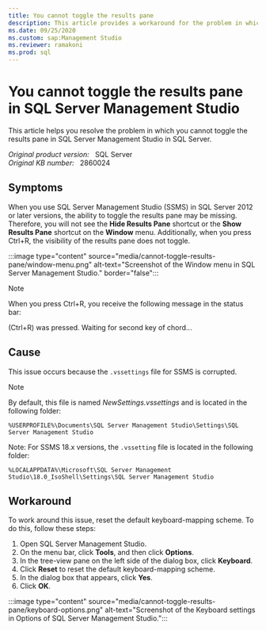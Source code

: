 ```yaml
---
title: You cannot toggle the results pane
description: This article provides a workaround for the problem in which you cannot toggle the results pane in SQL Server Management Studio in SQL Server.
ms.date: 09/25/2020
ms.custom: sap:Management Studio
ms.reviewer: ramakoni
ms.prod: sql
---
```

# You cannot toggle the results pane in SQL Server Management Studio

This article helps you resolve the problem in which you cannot toggle the results pane in SQL Server Management Studio in SQL Server.

_Original product version:_ &nbsp; SQL Server  
_Original KB number:_ &nbsp; 2860024

## Symptoms

When you use SQL Server Management Studio (SSMS) in SQL Server 2012 or later versions, the ability to toggle the results pane may be missing. Therefore, you will not see the **Hide Results Pane**  shortcut or the **Show Results Pane**  shortcut on the **Window**  menu. Additionally, when you press Ctrl+R, the visibility of the results pane does not toggle.

:::image type="content" source="media/cannot-toggle-results-pane/window-menu.png" alt-text="Screenshot of the Window menu in SQL Server Management Studio." border="false":::

> [!NOTE]
> When you press Ctrl+R, you receive the following message in the status bar:

(Ctrl+R) was pressed. Waiting for second key of chord...

## Cause

This issue occurs because the `.vssettings` file for SSMS is corrupted.

> [!NOTE]
> By default, this file is named *NewSettings.vssettings* and is located in the following folder:
>
>`%USERPROFILE%\Documents\SQL Server Management Studio\Settings\SQL Server Management Studio`

Note: For SSMS 18.x versions, the `.vssetting` file is located in the following folder:

`%LOCALAPPDATA%\Microsoft\SQL Server Management Studio\18.0_IsoShell\Settings\SQL Server Management Studio`

## Workaround

To work around this issue, reset the default keyboard-mapping scheme. To do this, follow these steps:

1. Open SQL Server Management Studio.
2. On the menu bar, click **Tools**, and then click **Options**.
3. In the tree-view pane on the left side of the dialog box, click **Keyboard**.
4. Click **Reset**  to reset the default keyboard-mapping scheme.
5. In the dialog box that appears, click **Yes**.
6. Click **OK**.

:::image type="content" source="media/cannot-toggle-results-pane/keyboard-options.png" alt-text="Screenshot of the Keyboard settings in Options of SQL Server Management Studio.":::
